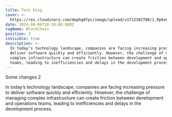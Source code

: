 ```yaml
---
title: Test blog
cover: >-
  https://res.cloudinary.com/dwphg8fpc/image/upload/v1712302788/1_Rp6x69Ruif29tN7FYDA1Ng_voymtz.jpg
date: 2024-04-06T18:30:00.000Z
tagName: BlockChain
position: 3
isVisible: true
description: >-
  In today’s technology landscape, companies are facing increasing pressure to
  deliver software quickly and efficiently. However, the challenge of managing
  complex infrastructure can create friction between development and operations
  teams, leading to inefficiencies and delays in the development process.
---
```


Some changes 2

In today’s technology landscape, companies are facing increasing pressure to deliver software quickly and efficiently. However, the challenge of managing complex infrastructure can create friction between development and operations teams, leading to inefficiencies and delays in the development process.
